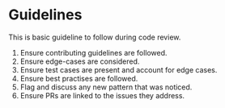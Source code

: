 # Guidelines

This is basic guideline to follow during code review.

1. Ensure contributing guidelines are followed.
2. Ensure edge-cases are considered.
3. Ensure test cases are present and account for edge cases.
4. Ensure best practises are followed.
5. Flag and discuss any new pattern that was noticed.
6. Ensure PRs are linked to the issues they address.
